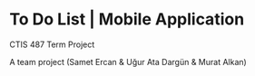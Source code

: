 # To Do List | Mobile Application
CTIS 487 Term Project

A team project (Samet Ercan & Uğur Ata Dargün & Murat Alkan)

